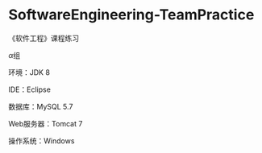 # SoftwareEngineering-TeamPractice
《软件工程》课程练习

$\alpha$组

环境：JDK 8

IDE：Eclipse

数据库：MySQL 5.7

Web服务器：Tomcat 7

操作系统：Windows